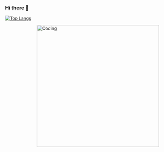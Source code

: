 ### Hi there 👋

<!--
**LuisTheNiceGuy/LuisTheNiceGuy** is a ✨ _special_ ✨ repository because its `README.md` (this file) appears on your GitHub profile.

Here are some ideas to get you started:

- 🔭 I’m currently working on ...
- 🌱 I’m currently learning ...
- 👯 I’m looking to collaborate on ...
- 🤔 I’m looking for help with ...
- 💬 Ask me about ...
- 📫 How to reach me: ...
- 😄 Pronouns: ...
- ⚡ Fun fact: ...
-->

[![Top Langs](https://github-readme-stats.vercel.app/api/top-langs/?username=LuisTheNiceGuy&hide=javascript,html)](https://github.com/LuisTheNiceGuy/github-readme-stats)

  <img align="right" alt="Coding" width="400" src="add your link 
  here">
